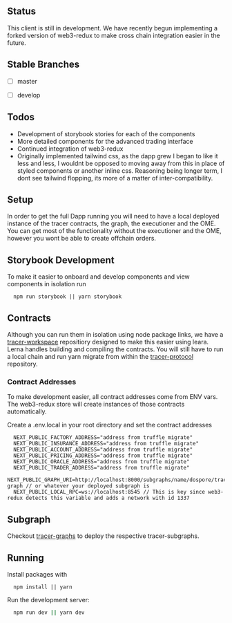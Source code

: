 ## Status
This client is still in development. We have recently begun implementing a forked version of web3-redux to make cross chain integration easier in the future.

## Stable Branches 
- [ ] master
- [ ] develop


## Todos
- Development of storybook stories for each of the components
- More detailed components for the advanced trading interface
- Continued integration of web3-redux
- Originally implemented tailwind css, as the dapp grew I began to like it less and less, I wouldnt be opposed to moving away from this in place of styled components or another inline css. Reasoning being longer term, I dont see tailwind flopping, its more of a matter of inter-compatibility.


## Setup
In order to get the full Dapp running you will need to have a local deployed instance of the tracer contracts, the graph, the executioner and the OME.
You can get most of the functionality without the executioner and the OME, however you wont be able to create offchain orders.

## Storybook Development
To make it easier to onboard and develop components and view components in isolation run 
```
  npm run storybook || yarn storybook
```

## Contracts
Although you can run them in isolation using node package links, we have a [tracer-workspace](https://github.com/lions-mane/tracer-workspace) repositiory designed to make this easier using leara. Lerna handles building and compiling the contracts. You will still have to run a local chain and run yarn migrate from within the 
[tracer-protocol](https://github.com/tracer-protocol/tracer-protocol) repository.

### Contract Addresses
To make development easier, all contract addresses come from ENV vars. The web3-redux store will create instances of those contracts automatically. 

Create a .env.local in your root directory and set the contract addresses
```
  NEXT_PUBLIC_FACTORY_ADDRESS="address from truffle migrate"
  NEXT_PUBLIC_INSURANCE_ADDRESS="address from truffle migrate"
  NEXT_PUBLIC_ACCOUNT_ADDRESS="address from truffle migrate"
  NEXT_PUBLIC_PRICING_ADDRESS="address from truffle migrate"
  NEXT_PUBLIC_ORACLE_ADDRESS="address from truffle migrate"
  NEXT_PUBLIC_TRADER_ADDRESS="address from truffle migrate"
  NEXT_PUBLIC_GRAPH_URI=http://localhost:8000/subgraphs/name/dospore/tracer-graph // or whatever your deployed subgraph is
  NEXT_PUBLIC_LOCAL_RPC=ws://localhost:8545 // This is key since web3-redux detects this variable and adds a network with id 1337
```


## Subgraph
Checkout [tracer-graphs](https://github.com/lions-mane/tracer-graphs) to deploy the respective tracer-subgraphs.


## Running
Install packages with
```
  npm install || yarn
```

Run the development server:

```bash
  npm run dev || yarn dev
```
